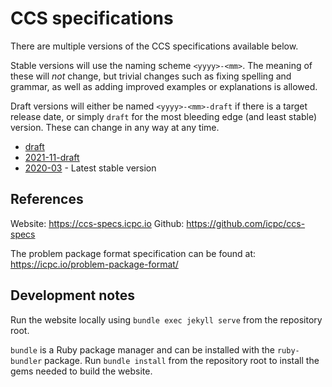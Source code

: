 # CCS specifications

There are multiple versions of the CCS specifications available below. 

Stable versions will use the naming scheme `<yyyy>-<mm>`. The meaning of these
will *not* change, but trivial changes such as fixing spelling and grammar, as
well as adding improved examples or explanations is allowed.

Draft versions will either be named `<yyyy>-<mm>-draft` if there is a target
release date, or simply `draft` for the most bleeding edge (and least stable)
version. These can change in any way at any time.

* [draft](/draft)
* [2021-11-draft](/2021-11-draft)
* [2020-03](/2020-03) - Latest stable version

## References

Website: <https://ccs-specs.icpc.io>
Github: <https://github.com/icpc/ccs-specs>

The problem package format specification can be found at: <https://icpc.io/problem-package-format/>

## Development notes

Run the website locally using `bundle exec jekyll serve` from the repository root.

`bundle` is a Ruby package manager and can be installed with the `ruby-bundler` package.
Run `bundle install` from the repository root to install the gems needed to build the website.

